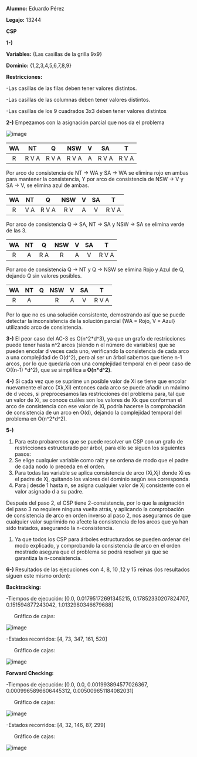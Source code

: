 ﻿**Alumno:** Eduardo Pérez

**Legajo:** 13244

**CSP**

**1-)** 

**Variables:** {Las casillas de la grilla 9x9}

**Dominio:** {1,2,3,4,5,6,7,8,9}

**Restricciones:**

-Las casillas de las filas deben tener valores distintos.

-Las casillas de las columnas deben tener valores distintos.

-Las casillas de los 9 cuadrados 3x3 deben tener valores distintos

**2-)** Empezamos con la asignación parcial que nos da el problema

![image](https://user-images.githubusercontent.com/88392382/136292480-ed20fa7b-5c04-4748-8869-8d801b540886.png)

|WA|NT|Q|NSW|V|SA|T|
| :-: | :-: | :-: | :-: | :-: | :-: | :-: |
|R|R V A|R V A|R V A|A|R V A|R V A|

Por arco de consistencia de NT -> WA y SA -> WA se elimina rojo en ambas para mantener la consistencia, Y por arco de consistencia de NSW -> V y SA -> V, se elimina azul de ambas.

|WA|NT|Q|NSW|V|SA|T|
| :-: | :-: | :-: | :-: | :-: | :-: | :-: |
|R|V A|R V A|R V|A|V|R V A|


Por arco de consistencia Q -> SA, NT -> SA y NSW -> SA se elimina verde de las 3.

|WA|NT|Q|NSW|V|SA|T|
| :-: | :-: | :-: | :-: | :-: | :-: | :-: |
|R|A|R A|R|A|V|R V A|

Por arco de consistencia Q -> NT y Q -> NSW se elimina Rojo y Azul de Q, dejando Q sin valores posibles.

|WA|NT|Q|NSW|V|SA|T|
| :-: | :-: | :-: | :-: | :-: | :-: | :-: |
|R|A||R|A|V|R V A|


Por lo que no es una solución consistente, demostrando así que se puede detectar la inconsistencia de la solución parcial {WA = Rojo, V = Azul} utilizando arco de consistencia.

**3-)** El peor caso del AC-3 es O(n^2\*d^3), ya que un grafo de restricciones puede tener hasta n^2 arcos (siendo n el número de variables) que se pueden encolar d veces cada uno, verificando la consistencia de cada arco a una complejidad de O(d^2), pero al ser un árbol sabemos que tiene n-1 arcos, por lo que quedaría con una complejidad temporal en el peor caso de O((n-1) \*d^2), que se simplifica a **O(n\*d^2)**.

**4-)** Si cada vez que se suprime un posible valor de Xi se tiene que encolar nuevamente el arco (Xk,Xi) entonces cada arco se puede añadir un máximo de d veces, si preprocesamos las restricciones del problema para, tal que un valor de Xi, se conoce cuáles son los valores de Xk que conforman el arco de consistencia con ese valor de Xi, podría hacerse la comprobación de consistencia de un arco en O(d), dejando la complejidad temporal del problema en O(n^2\*d^2).

**5-)** 

1) Para esto probaremos que se puede resolver un CSP con un grafo de restricciones estructurado por árbol, para ello se siguen los siguientes pasos:
1) Se elige cualquier variable como raíz y se ordena de modo que el padre de cada nodo lo preceda en el orden.
1) Para todas las variable se aplica consistencia de arco (Xi,Xj) donde Xi es el padre de Xj, quitando los valores del dominio según sea corresponda.
1) Para j desde 1 hasta n, se asigna cualquier valor de Xj consistente con el valor asignado d a su padre.

Después del paso 2, el CSP tiene 2-consistencia, por lo que la asignación del paso 3 no requiere ninguna vuelta atrás, y aplicando la comprobación de consistencia de arco en orden inverso al paso 2, nos aseguramos de que cualquier valor suprimido no afecte la consistencia de los arcos que ya han sido tratados, asegurando la n-consistencia.

1) Ya que todos los CSP para árboles estructurados se pueden ordenar del modo explicado, y comprobando la consistencia de arco en el orden mostrado asegura que el problema se podrá resolver ya que se garantiza la n-consistencia.








**6-)** Resultados de las ejecuciones con 4, 8, 10 ,12 y 15 reinas (los resultados siguen este mismo orden):

**Backtracking:**

-Tiempos de ejecución: [0.0, 0.01795172691345215, 0.17852330207824707, 0.151594877243042, 1.0132980346679688]

`	`Gráfico de cajas:

![image](https://user-images.githubusercontent.com/88392382/136292502-eb2a885c-7512-480c-adae-182204df1c55.png)

-Estados recorridos: [4, 73, 347, 161, 520]

`	`Gráfico de cajas:

![image](https://user-images.githubusercontent.com/88392382/136292511-ec089aa8-9771-47cd-ad37-035bd286a0fb.png)

**Forward Checking:**

-Tiempos de ejecución: [0.0, 0.0, 0.001993894577026367, 0.0009965896606445312, 0.005009651184082031]

`	`Gráfico de cajas:

![image](https://user-images.githubusercontent.com/88392382/136292522-d9e04ede-22b9-4956-b3f3-57fd36e1afb4.png)

-Estados recorridos: [4, 32, 146, 87, 299]

`	`Gráfico de cajas:

![image](https://user-images.githubusercontent.com/88392382/136292539-b8e5cc2e-d627-44b6-9dfb-572faea47a86.png)
